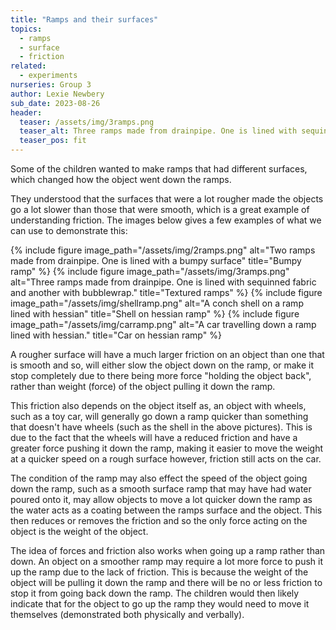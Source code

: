 ```yaml
---
title: "Ramps and their surfaces"
topics:
  - ramps
  - surface
  - friction               
related: 
  - experiments     
nurseries: Group 3   
author: Lexie Newbery
sub_date: 2023-08-26
header:
  teaser: /assets/img/3ramps.png
  teaser_alt: Three ramps made from drainpipe. One is lined with sequinned fabric and another with bubblewrap.
  teaser_pos: fit
---
```

Some of the children wanted to make ramps that had different surfaces, which changed how the object went down the ramps. 

They understood that the surfaces that were a lot rougher made the objects go a lot slower than those that were smooth, which is a great example of understanding friction. The images below gives a few examples of what we can use to demonstrate this: 

{% include figure image_path="/assets/img/2ramps.png" alt="Two ramps made from drainpipe. One is lined with a bumpy surface" title="Bumpy ramp" %}
{% include figure image_path="/assets/img/3ramps.png" alt="Three ramps made from drainpipe. One is lined with sequinned fabric and another with bubblewrap." title="Textured ramps" %}
{% include figure image_path="/assets/img/shellramp.png" alt="A conch shell on a ramp lined with hessian" title="Shell on hessian ramp" %}
{% include figure image_path="/assets/img/carramp.png" alt="A car travelling down a ramp lined with hessian." title="Car on hessian ramp" %}


A rougher surface will have a much larger friction on an object than one that is smooth and so, will either slow the object down on the ramp, or make it stop completely due to there being more force "holding the object back", rather than weight (force) of the object pulling it down the ramp. 

This friction also depends on the object itself as, an object with wheels, such as a toy car, will generally go down a ramp quicker than something that doesn't have wheels (such as the shell in the above pictures). This is due to the fact that the wheels will have a reduced friction and have a greater force pushing it down the ramp, making it easier to move the weight at a quicker speed on a rough surface however, friction still acts on the car. 

The condition of the ramp may also effect the speed of the object going down the ramp, such as a smooth surface ramp that may have had water poured onto it, may allow objects to move a lot quicker down the ramp as the water acts as a coating between the ramps surface and the object. This then reduces or removes the friction and so the only force acting on the object is the weight of the object. 

The idea of forces and friction also works when going up a ramp rather than down. An object on a smoother ramp may require a lot more force to push it up the ramp due to the lack of friction. This is because the weight of the object will be pulling it down the ramp and there will be no or less friction to stop it from going back down the ramp. The children would then likely indicate that for the object to go up the ramp they would need to move it themselves (demonstrated both physically and verbally).


